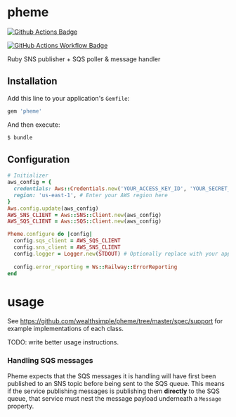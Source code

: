 # pheme
[![Github Actions Badge](https://github.com/wealthsimple/pheme/actions/workflows/main.yml/badge.svg)](https://github.com/wealthsimple/pheme/actions)

[![GitHub Actions Workflow Badge](https://github.com/wealthsimple/pheme/actions/workflows/master-workflow.yml/badge.svg)](https://github.com/wealthsimple/pheme/actions)

Ruby SNS publisher + SQS poller & message handler

## Installation

Add this line to your application's `Gemfile`:

```ruby
gem 'pheme'
```

And then execute:
```bash
$ bundle
```

## Configuration

```ruby
# Initializer
aws_config = {
  credentials: Aws::Credentials.new('YOUR_ACCESS_KEY_ID', 'YOUR_SECRET_ACCESS_KEY'),
  region: 'us-east-1', # Enter your AWS region here
}
Aws.config.update(aws_config)
AWS_SNS_CLIENT = Aws::SNS::Client.new(aws_config)
AWS_SQS_CLIENT = Aws::SQS::Client.new(aws_config)

Pheme.configure do |config|
  config.sqs_client = AWS_SQS_CLIENT
  config.sns_client = AWS_SNS_CLIENT
  config.logger = Logger.new(STDOUT) # Optionally replace with your app logger, e.g. `Rails.logger`
  
  config.error_reporting = Ws::Railway::ErrorReporting
end
```

# usage

See https://github.com/wealthsimple/pheme/tree/master/spec/support for example implementations of each class.

TODO: write better usage instructions.

### Handling SQS messages

Pheme expects that the SQS messages it is handling will have first been published to an SNS topic
before being sent to the SQS queue. This means if the service publishing messages is publishing them
**directly** to the SQS queue, that service must nest the message payload underneath a `Message` property.
